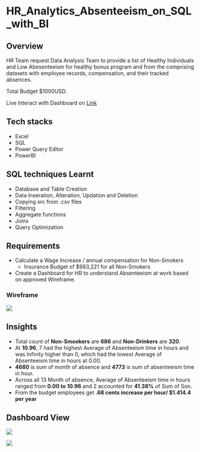 # HR_Analytics_Absenteeism_on_SQL_with_BI

## Overview

HR Team request Data Analysis Team to provide a list of Healthy Individuals and Low Abesenteeism for healthy bonus program and from
the comprising datasets with employee records, compensation, and their tracked absences.

Total Budget $1000USD.

Live Interact with Dashboard on [Link](https://github.com/Manojkumar0715/HR_Analytics_Absenteeism_on_SQL_with_BI/blob/main/HR%20Analytics.pbix)

## Tech stacks
  - Excel
  - SQL
  - Power Query Editor
  - PowerBI
    
## SQL techniques Learnt
  - Database and Table Creation
  - Data Inseration, Alteration, Updation and Deletion
  - Copying src from .csv files
  - Filtering
  - Aggregate functions
  - Joins
  - Query Optimization

## Requirements
  - Calculate a Wage Increase / annual compensation for Non-Smokers
     - Insurance Budget of $983,221 for all Non-Smokers
  - Create a Dashboard for HR to understand Absenteeism at work based on approved Wireframe.
    
### Wireframe

  <img src="https://github.com/Manojkumar0715/HR_Analytics_Absenteeism_on_SQL_with_BI/blob/main/Wireframe.png"
    class="center">

## Insights

- Total count of **Non-Smookers** are **686** and **Non-Drinkers** are **320**.
- ﻿At **10.96**, 7 had the highest Average of Absenteeism time in hours and was Infinity higher than 0, which had the lowest Average of Absenteeism time in hours at 0.00.
-  ﻿﻿**4680**﻿ is sum of month of absence and ﻿**4773**﻿ is sum of absenteeism time in hour.
- ﻿Across all 13 Month of absence, Average of Absenteeism time in hours ranged from **0.00 to 10.96** and 2 accounted for **41.38%** of Sum of Son.
- From the budget employees get **.68 cents increase per hour/ $1.414.4 per year**
  
## Dashboard View

  <img src="https://github.com/Manojkumar0715/HR_Analytics_Absenteeism_on_SQL_with_BI/blob/main/Main%20Dashboard.png"
    class="center">

  <img src="https://github.com/Manojkumar0715/HR_Analytics_Absenteeism_on_SQL_with_BI/blob/main/Md2.png"
    class="center">

    

